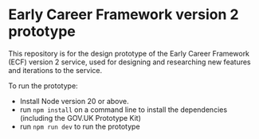 # Early Career Framework version 2 prototype

This repository is for the design prototype of the Early Career Framework (ECF) version 2 service, used for designing and researching new features and iterations to the service.

To run the prototype:

* Install Node version 20 or above.
* run `npm install` on a command line to install the dependencies (including the GOV.UK Prototype Kit)
* run `npm run dev` to run the prototype

